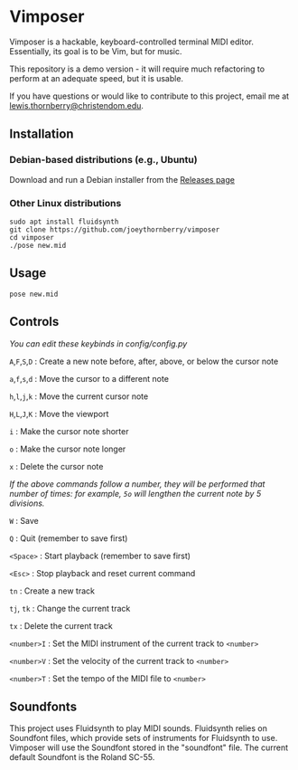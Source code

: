 # Vimposer

Vimposer is a hackable, keyboard-controlled terminal MIDI editor. Essentially, its goal is to be Vim, but for music.

This repository is a demo version - it will require much refactoring to perform at an adequate speed, but it is usable.

If you have questions or would like to contribute to this project, email me at lewis.thornberry@christendom.edu.

## Installation

### Debian-based distributions (e.g., Ubuntu)
Download and run a Debian installer from the [Releases page](https://github.com/joeythornberry/vimposer/releases)

### Other Linux distributions
```
sudo apt install fluidsynth
git clone https://github.com/joeythornberry/vimposer
cd vimposer
./pose new.mid
```

## Usage
```
pose new.mid
```

## Controls 
_You can edit these keybinds in config/config.py_

`A`,`F`,`S`,`D` : Create a new note before, after, above, or below the cursor note

`a`,`f`,`s`,`d` : Move the cursor to a different note

`h`,`l`,`j`,`k` : Move the current cursor note

`H`,`L`,`J`,`K` : Move the viewport

`i` : Make the cursor note shorter

`o` : Make the cursor note longer

`x` : Delete the cursor note

_If the above commands follow a number, they will be performed that number of times: for example, `5o` will lengthen the current note by 5 divisions._

`W` : Save

`Q` : Quit (remember to save first)

`<Space>` : Start playback (remember to save first)

`<Esc>` : Stop playback and reset current command

`tn` : Create a new track

`tj`, `tk` : Change the current track

`tx` : Delete the current track

`<number>I` : Set the MIDI instrument of the current track to `<number>`

`<number>V` : Set the velocity of the current track to `<number>`

`<number>T` : Set the tempo of the MIDI file to `<number>`

## Soundfonts
This project uses Fluidsynth to play MIDI sounds. Fluidsynth relies on Soundfont files, which provide sets of instruments for Fluidsynth to use. Vimposer will use the Soundfont stored in the "soundfont" file. The current default Soundfont is the Roland SC-55.
